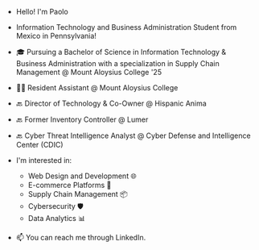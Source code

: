 - Hello! I'm Paolo 
- Information Technology and Business Administration Student from Mexico in Pennsylvania!
- 🎓 Pursuing a Bachelor of Science in Information Technology & Business Administration with a specialization in Supply Chain Management @ Mount Aloysius College '25
- 👨‍💻 Resident Assistant @ Mount Aloysius College
- 🔙 Director of Technology & Co-Owner @ Hispanic Anima
- 🔙 Former Inventory Controller @ Lumer
- 🔙 Cyber Threat Intelligence Analyst @ Cyber Defense and Intelligence Center (CDIC)
- I'm interested in:
  - Web Design and Development 🌐
  - E-commerce Platforms 🛒
  - Supply Chain Management 📦
  - Cybersecurity 🛡️
  - Data Analytics 📊

- 📫 You can reach me through LinkedIn.



<!---
PaoloIbanez/PaoloIbanez is a ✨ special ✨ repository because its `README.md` (this file) appears on your GitHub profile.
You can click the Preview link to take a look at your changes.
--->
